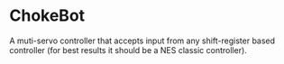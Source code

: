 # ChokeBot
A muti-servo controller that accepts input from any shift-register based controller (for best results it should be a NES classic controller).
